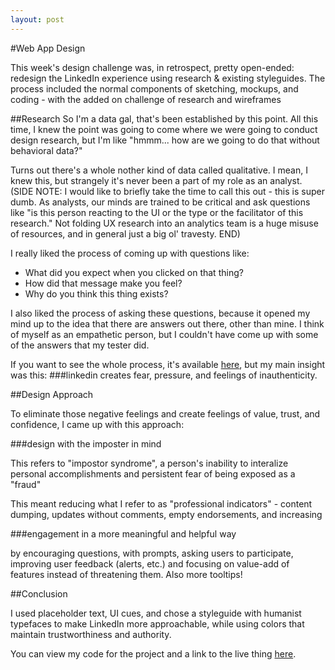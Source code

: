```yaml
---
layout: post
---
```


#Web App Design

This week's design challenge was, in retrospect, pretty open-ended: redesign the LinkedIn experience using research & existing styleguides. The process included the normal components of sketching, mockups, and coding - with the added on challenge of research and wireframes

##Research
So I'm a data gal, that's been established by this point. All this time, I knew the point was going to come where we were going to conduct design research, but I'm like "hmmm... how are we going to do that without behavioral data?" 

Turns out there's a whole nother kind of data called qualitative. I mean, I knew this, but strangely it's never been a part of my role as an analyst. (SIDE NOTE: I would like to briefly take the time to call this out - this is super dumb. As analysts, our minds are trained to be critical and ask questions like "is this person reacting to the UI or the type or the facilitator of this research." Not folding UX research into an analytics team is a huge misuse of resources, and in general just a big ol' travesty. END)

I really liked the process of coming up with questions like: 

* What did you expect when you clicked on that thing? 
* How did that message make you feel?
* Why do you think this thing exists?

I also liked the process of asking these questions, because it opened my mind up to the idea that there are answers out there, other than mine. I think of myself as an empathetic person, but I couldn't have come up with some of the answers that my tester did. 

If you want to see the whole process, it's available [here](https://github.com/amaliebarras/linkedin-redesign), but my main insight was this: 
###linkedin creates fear, pressure, and feelings of inauthenticity. 

##Design Approach

To eliminate those negative feelings and create feelings of value, trust, and confidence, I came up with this approach: 

###design with the imposter in mind 

This refers to "impostor syndrome", a person's inability to interalize personal accomplishments and persistent fear of being exposed as a "fraud"

This meant reducing what I refer to as "professional indicators" - content dumping, updates without comments, empty endorsements, and increasing 

###engagement in a more meaningful and helpful way

by encouraging questions, with prompts, asking users to participate, improving user feedback (alerts, etc.) and focusing on value-add of features instead of threatening them. Also more tooltips! 

##Conclusion

I used placeholder text, UI cues, and chose a styleguide with humanist typefaces to make LinkedIn more approachable, while using colors that maintain trustworthiness and authority. 

You can view my code for the project and a link to the live thing [here](https://github.com/amaliebarras/linkedin-redesign).

